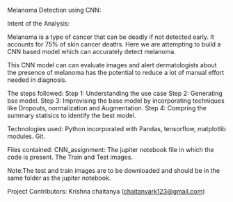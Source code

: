 Melanoma Detection using CNN:

Intent of the Analysis:

Melanoma is a type of cancer that can be deadly if not detected early. It accounts for 75% of skin cancer deaths. Here we are attempting to build a CNN based model which can accurately detect melanoma.

This CNN model can can evaluate images and alert dermatologists about the presence of melanoma has the potential to reduce a lot of manual effort needed in diagnosis.



The steps followed:
Step 1: Understanding the use case
Step 2: Generating bse model.
Step 3: Improvising the base model by incorporating techniques like Dropouts, normalization and Augmentation.
Step 4: Compring the summary statisics to identify the best model.

Technologies used: Python incorporated with Pandas, tensorflow, matplotlib modules. Git.

Files contained:
CNN_assignment: 
The jupiter notebook file in which the code is present.
The Train and Test images. 

Note:The test and train images are to be downloaded and should be in the same folder as the jupiter notebook.

Project Contributors: Krishna chaitanya (chaitanyark123@gmail.com)
